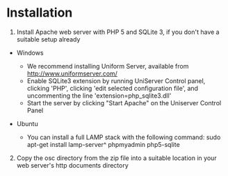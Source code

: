 Installation
============

1. Install Apache web server with PHP 5 and SQLite 3, if you don't have a
     suitable setup already

  - Windows
    - We recommend installing Uniform Server, available from 
        http://www.uniformserver.com/
    - Enable SQLite3 extension by running UniServer Control panel, clicking
        'PHP', clicking 'edit selected configuration file', and uncommenting the
        line 'extension=php_sqlite3.dll'
    - Start the server by clicking "Start Apache" on the Uniserver Control Panel

  - Ubuntu
    - You can install a full LAMP stack with the following command:
      sudo apt-get install lamp-server^ phpmyadmin php5-sqlite

2. Copy the osc directory from the zip file into a suitable location in your 
     web server's http documents directory


